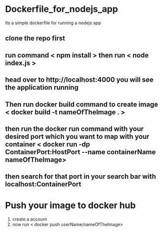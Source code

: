 # Dockerfile_for_nodejs_app
Its a simple dockerfile for running a nodejs app
## clone the repo first
## run command < npm install > then run < node index.js >
## head over to http://localhost:4000 you will see the application running 

## Then run docker build command to create image < docker build -t nameOfTheImage . > 
## then run the docker run command with your desired port which you want to map with your container < docker run -dp ContainerPort:HostPort --name containerName nameOfTheImage>

## then search for that port in your search bar with localhost:ContainerPort

# Push your image to docker hub
1. create a account
2. now run < docker push userName/nameOfTheImage> 

